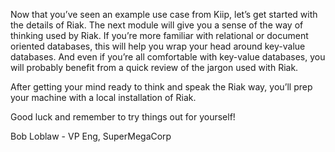 Now that you’ve seen an example use case from Kiip, let’s get started with the details of Riak. The next module will give you a sense of the way of thinking used by Riak. If you’re more familiar with relational or document oriented databases, this will help you wrap your head around key-value databases. And even if you’re all comfortable with key-value databases, you will probably benefit from a quick review of the jargon used with Riak.

After getting your mind ready to think and speak the Riak way, you’ll prep your machine with a local installation of Riak.

Good luck and remember to try things out for yourself!

Bob Loblaw - VP Eng, SuperMegaCorp
